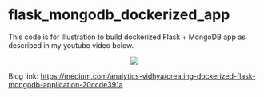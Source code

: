 # flask_mongodb_dockerized_app
This code is for illustration to build dockerized Flask + MongoDB app as described in my youtube video below.

<p align="center"> 
    <a href="https://youtu.be/RuaKvPq0Fzo" target="_blank">
    <img src="http://img.youtube.com/vi/RuaKvPq0Fzo/0.jpg"></img>
  </a>
</p>


Blog link: https://medium.com/analytics-vidhya/creating-dockerized-flask-mongodb-application-20ccde391a